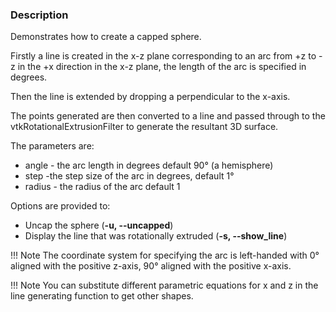 ### Description

Demonstrates how to create a capped sphere.

Firstly a line is created in the x-z plane corresponding to an arc from +z to -z in the +x direction in the x-z plane, the length of the arc is specified in degrees.

Then the line is extended by dropping a perpendicular to the x-axis.

The points generated are then converted to a line and passed through to the vtkRotationalExtrusionFilter to generate the resultant 3D surface.

The parameters are:

- angle - the arc length in degrees default 90° (a hemisphere)
- step -the step size of the arc in degrees, default 1°
- radius - the radius of the arc default 1

Options are provided to:

- Uncap the sphere (**-u, --uncapped**)
- Display the line that was rotationally extruded (**-s, --show_line**)

!!! Note
    The coordinate system for specifying the arc is left-handed with 0° aligned with the positive z-axis, 90° aligned with the positive x-axis.

!!! Note
    You can substitute different parametric equations for x and z in the line generating function to get other shapes.
